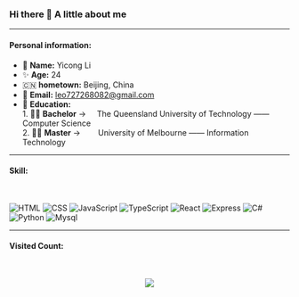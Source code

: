 ### Hi there 👋 A little about me

---

<h4>Personal information:</h4>

- 🧐 **Name:** Yicong Li
- ✨ **Age:** 24
- 🇨🇳 **hometown:** Beijing, China
- 📧 **Email:** leo727268082@gmail.com
- 📖 **Education:**
  <br /> 1. 🧑‍🎓 **Bachelor** -> &nbsp;&nbsp;&nbsp; The Queensland University of Technology —— Computer Science  
   2. 🧑‍🎓 **Master** -> &nbsp;&nbsp;&nbsp;&nbsp;&nbsp;&nbsp;&nbsp;University of Melbourne —— Information Technology

---

<h4>Skill:</h4>
<br>

![HTML](https://img.shields.io/badge/-HTML-E34F26?logo=HTML5&logoColor=white&style=flat)
![CSS](https://img.shields.io/badge/-CSS-1572B6?logo=CSS3&logoColor=white&style=flat)
![JavaScript](https://img.shields.io/badge/-JavaScript-F7DF1E?logo=javascript&logoColor=white&style=flat)
![TypeScript](https://img.shields.io/badge/-TypeScript-3178C6?logo=TypeScript&logoColor=white&style=flat)
![React](https://img.shields.io/badge/-ReactJs-61DAFB?logo=react&logoColor=white&style=flat)
![Express](https://img.shields.io/badge/-Express-000000?logo=Express&logoColor=white&style=flat)
![C#](https://img.shields.io/badge/-CSharp-99CC00?logo=sharp&logoColor=white&style=flat)
![Python](https://img.shields.io/badge/-Python-3776AB?logo=Python&logoColor=white&style=flat)
![Mysql](https://img.shields.io/badge/-Mysql-4479A1?logo=MySQL&logoColor=white&style=flat)


---
<h4>Visited Count:</h4> 
<br>
<p align="center"> 
  <img src="https://profile-counter.glitch.me/FrogTuna/count.svg" />
</p>
